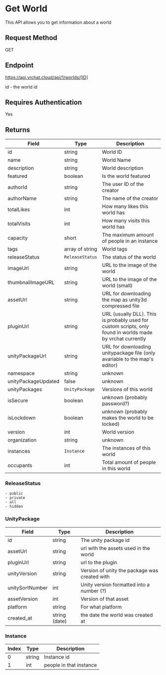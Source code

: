 # Get World

This API allows you to get information about a world

## Request Method 
GET

## Endpoint
https://api.vrchat.cloud/api/1/worlds/[ID]

id - the world id

## Requires Authentication
Yes

## Returns 

Field | Type | Description
------|------|------------
id | string | World ID
name | string | World Name
description | string | World description
featured | boolean | Is the world featured
authorId | string | The user ID of the creator
authorName | string | The name of the creator
totalLikes | int | How many likes this world has
totalVisits | int | How many visits this world has
capacity | short | The maximum amount of people in an instance
tags | array of string | World tags
releaseStatus | `ReleaseStatus` | The status of the world
imageUrl | string | URL to the image of the world
thumbnailImageURL | string | URL to the image of the world (small)
assetUrl | string | URL for downloading the map as unity3d compressed file
pluginUrl | string | URL (usually DLL). This is probably used for custom scripts, only found in worlds made by vrchat currently
unityPackageUrl | string | URL for downloading unitypackage file (only avariable to the map's editor)
namespace | string | unknown
unityPackageUpdated | false | unknown
unityPackages | `UnityPackage` | Versions of this world
isSecure | boolean | unknown (probably password?)
isLockdown | boolean | unknown (probably makes the world to be locked)
version | int | World version
organization | string | unknown
instances | `Instance` | The instances of this world
occupants | int | Total amount of people in this world

### ReleaseStatus

    - public
    - private 
    - all
    - hidden

### UnityPackage

Field | Type | Description
------|------|------------
id | string | The unity package id
assetUrl | string | url with the assets used in the world
pluginUrl | string | url to the plugin
unityVersion | string | Version of unity the package was created with
unitySortNumber | int | Unity version formatted into a number (?)
assetVersion | int | Version of that asset
platform | string | For what platform
created_at | string (date) | the date the world was created at

### Instance

Index | Type | Description
------|------|------------
0 | string | Instance id
1 | int | people in that instance